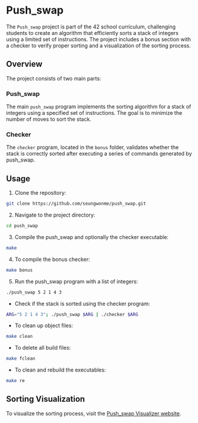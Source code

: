 # Push_swap

The `Push_swap` project is part of the 42 school curriculum, challenging students to create an algorithm that efficiently sorts a stack of integers using a limited set of instructions. The project includes a bonus section with a checker to verify proper sorting and a visualization of the sorting process.

## Overview
The project consists of two main parts:

### Push_swap
The main `push_swap` program implements the sorting algorithm for a stack of integers using a specified set of instructions. The goal is to minimize the number of moves to sort the stack.

### Checker
The `checker` program, located in the `bonus` folder, validates whether the stack is correctly sorted after executing a series of commands generated by push_swap.

## Usage
1. Clone the repository:
```bash
git clone https://github.com/seungwonme/push_swap.git
```

2. Navigate to the project directory:
```bash
cd push_swap
```

3. Compile the push_swap and optionally the checker executable:
```bash
make
```

4.  To compile the bonus checker:
```bash
make bonus
```

5. Run the push_swap program with a list of integers:
```bash
./push_swap 5 2 1 4 3
```

- Check if the stack is sorted using the checker program:
```bash
ARG="5 2 1 4 3"; ./push_swap $ARG | ./checker $ARG
```

- To clean up object files:
```bash
make clean
```

- To delete all build files:
```bash
make fclean
```

- To clean and rebuild the executables:
```bash
make re
```

## Sorting Visualization
To visualize the sorting process, visit the [Push_swap Visualizer website](http://push-swap.site/description).
